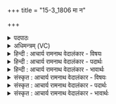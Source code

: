 +++
title = "15-3_1806 मा न"

+++
<details><summary>पदपाठः</summary>

मा꣢। नः꣣। इन्द्र। पीयत्न꣡वे꣢। मा। श꣡र्ध꣢꣯ते। प꣡रा꣢꣯। दाः꣣। शि꣡क्ष꣢꣯। श꣣चीवः। श꣡ची꣢꣯भिः। १८०६।
</details>

<details><summary>अधिमन्त्रम् (VC)</summary>

- इन्द्रः
- मेधातिथिः काण्वः
- गायत्री
- षड्जः
</details>

<details><summary>हिन्दी : आचार्य रामनाथ वेदालंकार - विषयः</summary>

अब जगदीश्वर से प्रार्थना करते हैं।
</details>

<details><summary>हिन्दी : आचार्य रामनाथ वेदालंकार - पदार्थः</summary>

पदार्थान्वयभाषाः -  हे (इन्द्र) जगदीश्वर ! आप (नः) हमें (मा) न तो (पीयत्नवे) हिंसक काम, क्रोध, लोभ आदि के लिए और (मा) न ही (शर्धते) बलवान् किसी मानव शत्रु के लिए (परा दाः) छोड़ो। हे (शचीवः) शक्तिशाली परमात्मन् ! आप (शचीभिः) अपनी शक्तियों से (शिक्ष) हमें शक्तिशाली बनाने की इच्छा करो ॥३॥ यहाँ शकार की अनेक बार आवृत्ति में वृत्त्यनुप्रास है। ‘शची’ के दो बार पाठ में लाटानुप्रास अलङ्कार है ॥३॥
</details>

<details><summary>हिन्दी : आचार्य रामनाथ वेदालंकार - भावार्थः</summary>

भावार्थभाषाः -  जो परमात्मा में श्रद्धावान् होते हैं,उनकी न हिंसक हिंसा कर पाते हैं,न हरानेवाले शत्रु उन्हें हरा पाते हैं। परमात्मा की प्रेरणा से शक्तिमान् मेधावी और कर्मयोगी होते हुए वे सभी विपदाओं का हनन कर देते हैं ॥३॥
</details>

<details><summary>संस्कृत : आचार्य रामनाथ वेदालंकार - विषयः</summary>

अथ जगदीश्वरं प्रार्थयते।
</details>

<details><summary>संस्कृत : आचार्य रामनाथ वेदालंकार - पदार्थः</summary>

पदार्थान्वयभाषाः -  हे (इन्द्र) जगदीश्वर ! त्वम् (नः) अस्मान् (मा) नैव (पीयत्नवे) हिंसकाय कामक्रोधलोभादिकाय। [पीयतिर्हिंसाकर्मा। निरु० ४।२५।] (मा) नापि च (शर्धते) बलवते कस्मैचिन्मानवाय शत्रवे। [शर्ध इति बलनाम। निघं० २।९।] (परा दाः) परित्याक्षीः। हे (शचीवः) शक्तिशालिन्, त्वम् (शचीभिः) स्वकीयाभिः शक्तिभिः (शिक्ष२) अस्मान् शक्तान् कर्तुमिच्छ। [शक्लृ शक्तौ, णिचि सन्नन्तः, लोटि रूपम्] ॥३॥ अत्र शकारस्यानेकश आवृत्तौ वृत्त्यनुप्रासः, ‘शची’ इत्यस्य द्विरुक्तौ लाटानुप्रासः ॥३॥
</details>

<details><summary>संस्कृत : आचार्य रामनाथ वेदालंकार - भावार्थः</summary>

भावार्थभाषाः -  ये परमात्मनि श्रद्धावन्तो भवन्ति तान् न हिंसका हिंसितुं,न पराजेतारः पराजेतुं शक्नुवन्ति। परमात्म-प्रेरणया शक्तिमन्तो मेधाविनः कर्मयोगिनश्च सन्तस्ते सर्वा अपि विपदो विनिघ्नन्ति ॥३॥
</details>